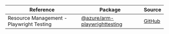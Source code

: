 | Reference | Package | Source |
|---|---|---|
|Resource Management - Playwright Testing|[@azure/arm-playwrighttesting](https://www.npmjs.com/package/@azure/arm-playwrighttesting)|[GitHub](https://github.com/Azure/azure-sdk-for-js/blob/main/sdk/playwrighttesting/arm-playwrighttesting)|
